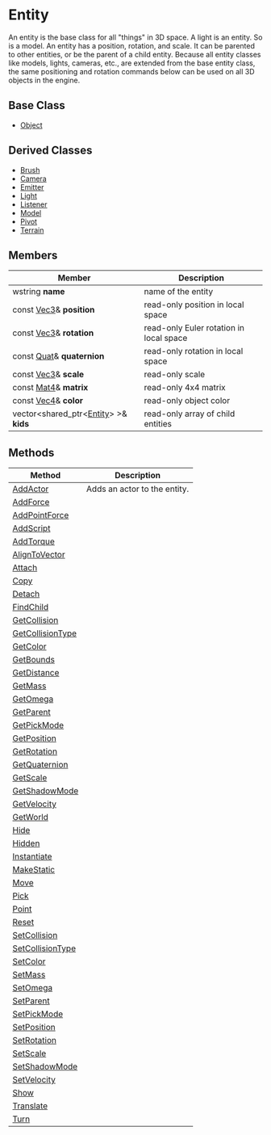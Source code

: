 # Entity
An entity is the base class for all "things" in 3D space. A light is an entity. So is a model. An entity has a position, rotation, and scale. It can be parented to other entities, or be the parent of a child entity. Because all entity classes like models, lights, cameras, etc., are extended from the base entity class, the same positioning and rotation commands below can be used on all 3D objects in the engine.

## Base Class
- [Object](CPP_Object.md)

## Derived Classes ##
- [Brush](CPP_Brush.md)
- [Camera](CPP_Camera.md)
- [Emitter](CPP_Emitter.md)
- [Light](CPP_Light.md)
- [Listener](CPP_Listener.md)
- [Model](CPP_Model.md)
- [Pivot](CPP_Pivot.md)
- [Terrain](CPP_Terrain.md)

## Members ##

| Member | Description |
|---|---|
| wstring **name** | name of the entity | 
| const [Vec3](CPP_Vec3.md)& **position** | read-only position in local space |
| const [Vec3](CPP_Vec3.md)& **rotation** | read-only Euler rotation in local space | 
| const [Quat](CPP_Quat.md)& **quaternion** | read-only rotation in local space |
| const [Vec3](CPP_Vec3.md)& **scale** | read-only scale |
| const [Mat4](CPP_Mat4.md)& **matrix** | read-only 4x4 matrix |
| const [Vec4](CPP_Vec4.md)& **color** | read-only object color |
| vector<shared_ptr<[Entity](CPP_Entity_32f.md)\> \>& **kids** | read-only array of child entities |

## Methods ##

| Method | Description |
|---|---|
| [AddActor](CPP_Entity_AddActor.md) | Adds an actor to the entity. |
| [AddForce](CPP_Entity_AddForce_32f.md) | |
| [AddPointForce](CPP_Entity_AddPointForce_32f.md) | |
| [AddScript](CPP_Entity_AddScript.md) | |
| [AddTorque](CPP_Entity_AddTorque_32f.md) | |
| [AlignToVector](CPP_Entity_AlignToVector_32f.md) | |
| [Attach](CPP_Entity_Attach.md) | |
| [Copy](CPP_Entity_Copy.md) | |
| [Detach](CPP_Entity_Detach.md) | |
| [FindChild](CPP_Entity_FindChild.md) | |
| [GetCollision](CPP_Entity_GetCollision.md) | |
| [GetCollisionType](CPP_Entity_GetCollisionType.md) | |
| [GetColor](CPP_Entity_GetColor.md) | |
| [GetBounds](CPP_Entity_GetBounds_32f.md) | |
| [GetDistance](CPP_Entity_GetDistance_32f.md) | |
| [GetMass](CPP_Entity_GetMass_32f.md) | |
| [GetOmega](CPP_Entity_GetOmega_32f.md) | |
| [GetParent](CPP_Entity_GetParent.md) | |
| [GetPickMode](CPP_Entity_GetPickMode.md) | |
| [GetPosition](CPP_Entity_GetPosition_32f.md) | |
| [GetRotation](CPP_Entity_GetRotation_32f.md) | |
| [GetQuaternion](CPP_Entity_GetQuaternion_32f.md) | |
| [GetScale](CPP_Entity_GetScale_32f.md) | |
| [GetShadowMode](CPP_Entity_GetShadowMode.md) | |
| [GetVelocity](CPP_Entity_GetVelocity_32f.md) | |
| [GetWorld](CPP_Entity_GetWorld.md) | |
| [Hide](CPP_Entity_Hide.md) | |
| [Hidden](CPP_Entity_Hidden.md) | |
| [Instantiate](CPP_Entity_Instantiate.md) | |
| [MakeStatic](CPP_Entity_MakeStatic.md) | |
| [Move](CPP_Entity_Move_32f.md) | |
| [Pick](CPP_Entity_Pick_32f.md) | |
| [Point](CPP_Entity_Point_32f.md) | |
| [Reset](CPP_Entity_Reset.md) | |
| [SetCollision](CPP_Entity_SetCollision.md) | |
| [SetCollisionType](CPP_Entity_SetCollisionType.md) | |
| [SetColor](CPP_Entity_SetColor.md) | |
| [SetMass](CPP_Entity_SetMass.md) | |
| [SetOmega](CPP_Entity_SetOmega_32f.md) | |
| [SetParent](CPP_Entity_SetParent.md) | |
| [SetPickMode](CPP_Entity_SetPickMode.md) | |
| [SetPosition](CPP_Entity_SetPosition_32f.md) | |
| [SetRotation](CPP_Entity_SetRotation_32f.md) | |
| [SetScale](CPP_Entity_SetScale_32f.md) | |
| [SetShadowMode](CPP_Entity_SetShadowMode.md) | |
| [SetVelocity](CPP_Entity_SetVelocity_32f.md) | |
| [Show](CPP_Entity_Show.md) | |
| [Translate](CPP_Entity_Translate_32f.md) | |
| [Turn](CPP_Entity_Turn_32f.md) | |
